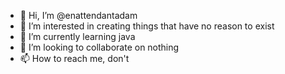 - 👋 Hi, I’m @enattendantadam
- 👀 I’m interested in creating things that have no reason to exist 
- 🌱 I’m currently learning java
- 💞️ I’m looking to collaborate on nothing
- 📫 How to reach me, don't

